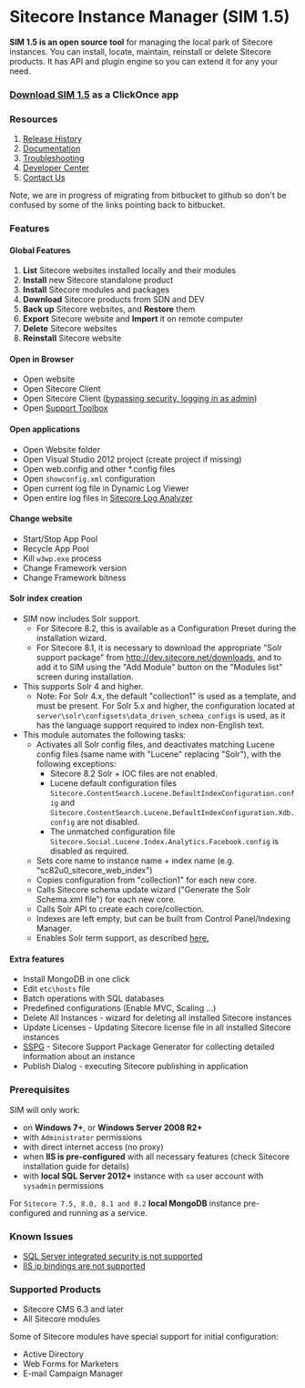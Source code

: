 # Sitecore Instance Manager (SIM 1.5)

**SIM 1.5 is an open source tool** for managing the local park of Sitecore instances. You can install, locate, maintain, reinstall or delete Sitecore products. It has API and plugin engine so you can extend it for any your need. 

### [Download SIM 1.5](http://dl.sitecore.net/updater/sim) as a ClickOnce app

### Resources

1. [Release History](https://github.com/Sitecore/Sitecore-Instance-Manager/wiki/Releases)
2. [Documentation](https://github.com/Sitecore/Sitecore-Instance-Manager/wiki/Documentation)
3. [Troubleshooting](https://github.com/Sitecore/Sitecore-Instance-Manager/wiki/Troubleshooting)
4. [Developer Center](https://github.com/Sitecore/Sitecore-Instance-Manager/wiki/API)
5. [Contact Us](https://github.com/Sitecore/Sitecore-Instance-Manager/wiki/Support)

Note, we are in progress of migrating from bitbucket to github so don't be confused by some of the links pointing back to bitbucket.

### Features

#### Global Features

1. **List** Sitecore websites installed locally and their modules
2. **Install** new Sitecore standalone product
3. **Install** Sitecore modules and packages
4. **Download** Sitecore products from SDN and DEV
5. **Back up** Sitecore websites, and **Restore** them
6. **Export** Sitecore website and **Import** it on remote computer
7. **Delete** Sitecore websites
8. **Reinstall** Sitecore website

#### Open in Browser

* Open website 
* Open Sitecore Client 
* Open Sitecore Client ([bypassing security, logging in as admin](https://github.com/Sitecore/Sitecore-Instance-Manager/wiki/Log-in-admin))
* Open [Support Toolbox](https://bitbucket.org/sitecoresupport/sitecore-support-toolbox)

#### Open applications

* Open Website folder
* Open Visual Studio 2012 project (create project if missing)
* Open web.config and other *.config files
* Open `showconfig.xml` configuration
* Open current log file in Dynamic Log Viewer
* Open entire log files in [Sitecore Log Analyzer](http://marketplace.sitecore.net/Modules/Sitecore_Log_Analyzer.aspx)

#### Change website

* Start/Stop App Pool
* Recycle App Pool
* Kill `w3wp.exe` process
* Change Framework version
* Change Framework bitness

#### Solr index creation

* SIM now includes Solr support.
  * For Sitecore 8.2, this is available as a Configuration Preset during the installation wizard. 
  * For Sitecore 8.1, it is necessary to download the appropriate "Solr support package" from http://dev.sitecore.net/downloads, and to add it to SIM using the "Add Module" button on the "Modules list" screen during installation.
* This supports Solr 4 and higher. 
  * Note: For Solr 4.x, the default "collection1" is used as a template, and must be present. For Solr 5.x and higher, the configuration located
   at `server\solr\configsets\data_driven_schema_configs` is used, as it has the language support required to index non-English text.
* This module automates the following tasks:
    * Activates all Solr config files, and deactivates matching Lucene config files (same name with "Lucene" replacing "Solr"), with the following exceptions:
      * Sitecore 8.2 Solr + IOC files are not enabled.
      * Lucene default configuration files `Sitecore.ContentSearch.Lucene.DefaultIndexConfiguration.config` and `Sitecore.ContentSearch.Lucene.DefaultIndexConfiguration.Xdb.config` are not disabled.
      * The unmatched configuration file `Sitecore.Social.Lucene.Index.Analytics.Facebook.config` is disabled as required.
    * Sets core name to instance name + index name (e.g. "sc82u0_sitecore_web_index")
    * Copies configuration from "collection1" for each new core.
    * Calls Sitecore schema update wizard ("Generate the Solr Schema.xml file") for each new core.
    * Calls Solr API to create each core/collection.
    * Indexes are left empty, but can be built from Control Panel/Indexing Manager.
    * Enables Solr term support, as described [here.](https://doc.sitecore.net/sitecore_experience_platform/80/setting_up__maintaining/search_and_indexing/walkthrough_setting_up_solr#_Toc399318998)


#### Extra features

* Install MongoDB in one click
* Edit `etc\hosts` file
* Batch operations with SQL databases
* Predefined configurations (Enable MVC, Scaling ...)
* Delete All Instances - wizard for deleting all installed Sitecore instances
* Update Licenses - Updating Sitecore license file in all installed Sitecore instances
* [SSPG](https://marketplace.sitecore.net/en/Modules/Sitecore_Support_Package_Generator.aspx) - Sitecore Support Package Generator for collecting detailed information about an instance
* Publish Dialog - executing Sitecore publishing in application

### Prerequisites

SIM will only work: 

* on **Windows 7+**, or **Windows Server 2008 R2+** 
* with `Administrator` permissions
* with direct internet access (no proxy)
* when **IIS is pre-configured** with all necessary features (check Sitecore installation guide for details)
* with **local SQL Server 2012+** instance with `sa` user account with `sysadmin` permissions

For `Sitecore 7.5, 8.0, 8.1 and 8.2` **local MongoDB** instance pre-configured and running as a service.

### Known Issues

* [SQL Server integrated security is not supported](https://github.com/Sitecore/Sitecore-Instance-Manager/wiki/KnownIssue-IntegratedSecurity)
* [IIS ip bindings are not supported](https://github.com/Sitecore/Sitecore-Instance-Manager/wiki/KnownIssue-IpBindings)

### Supported Products

* Sitecore CMS 6.3 and later
* All Sitecore modules 

Some of Sitecore modules have special support for initial configuration:

* Active Directory 
* Web Forms for Marketers 
* E-mail Campaign Manager 
